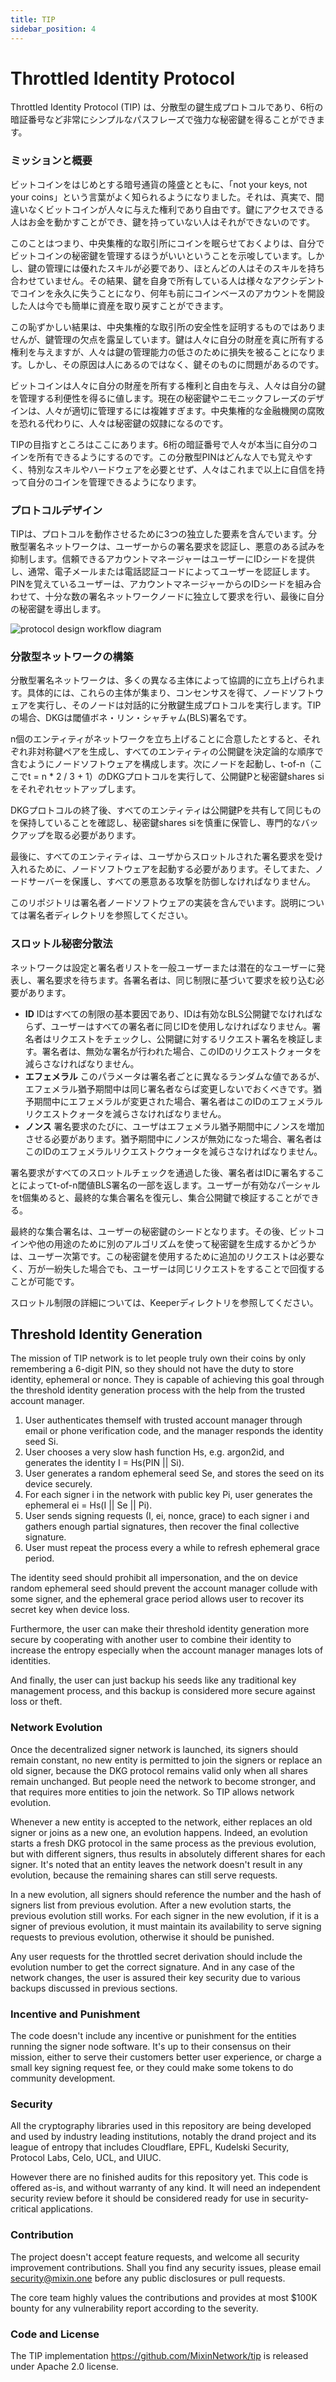 ```yaml
---
title: TIP
sidebar_position: 4
---
```


# Throttled Identity Protocol

Throttled Identity Protocol (TIP) は、分散型の鍵生成プロトコルであり、6桁の暗証番号など非常にシンプルなパスフレーズで強力な秘密鍵を得ることができます。


### ミッションと概要

ビットコインをはじめとする暗号通貨の隆盛とともに、「not your keys, not your coins」という言葉がよく知られるようになりました。それは、真実で、間違いなくビットコインが人々に与えた権利であり自由です。鍵にアクセスできる人はお金を動かすことができ、鍵を持っていない人はそれができないのです。

このことはつまり、中央集権的な取引所にコインを眠らせておくよりは、自分でビットコインの秘密鍵を管理するほうがいいということを示唆しています。しかし、鍵の管理には優れたスキルが必要であり、ほとんどの人はそのスキルを持ち合わせていません。その結果、鍵を自身で所有している人は様々なアクシデントでコインを永久に失うことになり、何年も前にコインベースのアカウントを開設した人は今でも簡単に資産を取り戻すことができます。

この恥ずかしい結果は、中央集権的な取引所の安全性を証明するものではありませんが、鍵管理の欠点を露呈しています。鍵は人々に自分の財産を真に所有する権利を与えますが、人々は鍵の管理能力の低さのために損失を被ることになります。しかし、その原因は人にあるのではなく、鍵そのものに問題があるのです。

ビットコインは人々に自分の財産を所有する権利と自由を与え、人々は自分の鍵を管理する利便性を得るに値します。現在の秘密鍵やニモニックフレーズのデザインは、人々が適切に管理するには複雑すぎます。中央集権的な金融機関の腐敗を恐れる代わりに、人々は秘密鍵の奴隷になるのです。

TIPの目指すところはここにあります。6桁の暗証番号で人々が本当に自分のコインを所有できるようにするのです。この分散型PINはどんな人でも覚えやすく、特別なスキルやハードウェアを必要とせず、人々はこれまで以上に自信を持って自分のコインを管理できるようになります。

### プロトコルデザイン

TIPは、プロトコルを動作させるために3つの独立した要素を含んでいます。分散型署名ネットワークは、ユーザーからの署名要求を認証し、悪意のある試みを抑制します。信頼できるアカウントマネージャーはユーザーにIDシードを提供し、通常、電子メールまたは電話認証コードによってユーザーを認証します。PINを覚えているユーザーは、アカウントマネージャーからのIDシードを組み合わせて、十分な数の署名ネットワークノードに独立して要求を行い、最後に自分の秘密鍵を導出します。

![protocol design workflow diagram](./workflow.jpg)

### 分散型ネットワークの構築

分散型署名ネットワークは、多くの異なる主体によって協調的に立ち上げられます。具体的には、これらの主体が集まり、コンセンサスを得て、ノードソフトウェアを実行し、そのノードは対話的に分散鍵生成プロトコルを実行します。TIPの場合、DKGは閾値ボネ・リン・シャチャム(BLS)署名です。

n個のエンティティがネットワークを立ち上げることに合意したとすると、それぞれ非対称鍵ペアを生成し、すべてのエンティティの公開鍵を決定論的な順序で含むようにノードソフトウェアを構成します。次にノードを起動し、t-of-n（ここでt = n * 2 / 3 + 1）のDKGプロトコルを実行して、公開鍵Pと秘密鍵shares siをそれぞれセットアップします。

DKGプロトコルの終了後、すべてのエンティティは公開鍵Pを共有して同じものを保持していることを確認し、秘密鍵shares siを慎重に保管し、専門的なバックアップを取る必要があります。

最後に、すべてのエンティティは、ユーザからスロットルされた署名要求を受け入れるために、ノードソフトウェアを起動する必要があります。そしてまた、ノードサーバーを保護し、すべての悪意ある攻撃を防御しなければなりません。

このリポジトリは署名者ノードソフトウェアの実装を含んでいます。説明については署名者ディレクトリを参照してください。

### スロットル秘密分散法

ネットワークは設定と署名者リストを一般ユーザーまたは潜在的なユーザーに発表し、署名要求を待ちます。各署名者は、同じ制限に基づいて要求を絞り込む必要があります。

- **ID** IDはすべての制限の基本要因であり、IDは有効なBLS公開鍵でなければならず、ユーザーはすべての署名者に同じIDを使用しなければなりません。署名者はリクエストをチェックし、公開鍵に対するリクエスト署名を検証します。署名者は、無効な署名が行われた場合、このIDのリクエストクォータを減らさなければなりません。
- **エフェメラル** このパラメータは署名者ごとに異なるランダムな値であるが、エフェメラル猶予期間中は同じ署名者ならば変更しないでおくべきです。猶予期間中にエフェメラルが変更された場合、署名者はこのIDのエフェメラルリクエストクォータを減らさなければなりません。
- **ノンス** 署名要求のたびに、ユーザはエフェメラル猶予期間中にノンスを増加させる必要があります。猶予期間中にノンスが無効になった場合、署名者はこのIDのエフェメラルリクエストクウォータを減らさなければなりません。

署名要求がすべてのスロットルチェックを通過した後、署名者はIDに署名することによってt-of-n閾値BLS署名の一部を返します。ユーザーが有効なパーシャルをt個集めると、最終的な集合署名を復元し、集合公開鍵で検証することができる。

最終的な集合署名は、ユーザーの秘密鍵のシードとなります。その後、ビットコインや他の用途のために別のアルゴリズムを使って秘密鍵を生成するかどうかは、ユーザー次第です。この秘密鍵を使用するために追加のリクエストは必要なく、万が一紛失した場合でも、ユーザーは同じリクエストをすることで回復することが可能です。

スロットル制限の詳細については、Keeperディレクトリを参照してください。

## Threshold Identity Generation

The mission of TIP network is to let people truly own their coins by only remembering a 6-digit PIN, so they should not have the duty to store identity, ephemeral or nonce. They is capable of achieving this goal through the threshold identity generation process with the help from the trusted account manager.


1. User authenticates themself with trusted account manager through email or phone verification code, and the manager responds the identity seed Si.
2. User chooses a very slow hash function Hs, e.g. argon2id, and generates the identity I = Hs(PIN || Si).
3. User generates a random ephemeral seed Se, and stores the seed on its device securely.
4. For each signer i in the network with public key Pi, user generates the ephemeral ei = Hs(I || Se || Pi).
5. User sends signing requests (I, ei, nonce, grace) to each signer i and gathers enough partial signatures, then recover the final collective signature.
6. User must repeat the process every a while to refresh ephemeral grace period.

The identity seed should prohibit all impersonation, and the on device random ephemeral seed should prevent the account manager collude with some signer, and the ephemeral grace period allows user to recover its secret key when device loss.

Furthermore, the user can make their threshold identity generation more secure by cooperating with another user to combine their identity to increase the entropy especially when the account manager manages lots of identities.

And finally, the user can just backup his seeds like any traditional key management process, and this backup is considered more secure against loss or theft.

### Network Evolution

Once the decentralized signer network is launched, its signers should remain constant, no new entity is permitted to join the signers or replace an old signer, because the DKG protocol remains valid only when all shares remain unchanged. But people need the network to become stronger, and that requires more entities to join the network. So TIP allows network evolution.

Whenever a new entity is accepted to the network, either replaces an old signer or joins as a new one, an evolution happens. Indeed, an evolution starts a fresh DKG protocol in the same process as the previous evolution, but with different signers, thus results in absolutely different shares for each signer. It's noted that an entity leaves the network doesn't result in any evolution, because the remaining shares can still serve requests.

In a new evolution, all signers should reference the number and the hash of signers list from previous evolution. After a new evolution starts, the previous evolution still works. For each signer in the new evolution, if it is a signer of previous evolution, it must maintain its availability to serve signing requests to previous evolution, otherwise it should be punished.

Any user requests for the throttled secret derivation should include the evolution number to get the correct signature. And in any case of the network changes, the user is assured their key security due to various backups discussed in previous sections.

### Incentive and Punishment

The code doesn't include any incentive or punishment for the entities running the signer node software. It's up to their consensus on their mission, either to serve their customers better user experience, or charge a small key signing request fee, or they could make some tokens to do community development.

### Security

All the cryptography libraries used in this repository are being developed and used by industry leading institutions, notably the drand project and its league of entropy that includes Cloudflare, EPFL, Kudelski Security, Protocol Labs, Celo, UCL, and UIUC.

However there are no finished audits for this repository yet. This code is offered as-is, and without warranty of any kind. It will need an independent security review before it should be considered ready for use in security-critical applications.

### Contribution

The project doesn't accept feature requests, and welcome all security improvement contributions. Shall you find any security issues, please email security@mixin.one before any public disclosures or pull requests.

The core team highly values the contributions and provides at most $100K bounty for any vulnerability report according to the severity.

### Code and License

The TIP implementation https://github.com/MixinNetwork/tip is released under Apache 2.0 license.

